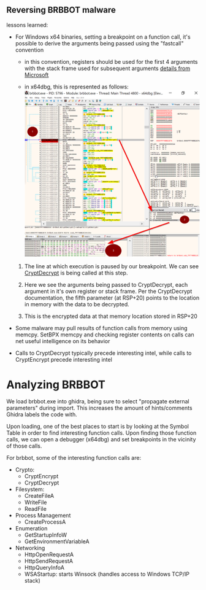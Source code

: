 ## Reversing BRBBOT malware

lessons learned:

- For Windows x64 binaries, setting a breakpoint on a function call, it's possible to derive the arguments being passed using the "fastcall" convention

  - in this convention, registers should be used for the first 4 arguments with the stack frame used for subsequent arguments
    [details from Microsoft](https://docs.microsoft.com/en-us/cpp/build/x64-software-conventions?view=vs-2019)

  - in x64dbg, this is represented as follows:
    ![](fastcall-1.png)

  1. The line at which execution is paused by our breakpoint. We can see [CryptDecrypt](https://docs.microsoft.com/en-us/windows/win32/api/wincrypt/nf-wincrypt-cryptdecrypt) is being called
     at this step.

  2. Here we see the arguments being passed to CryptDecrypt, each argument in it's own register or stack frame.
     Per the CryptDecrypt documentation, the fifth parameter (at RSP+20) points to the location in memory with the data to be decrypted.

  3. This is the encrypted data at that memory location stored in RSP+20

- Some malware may pull results of function calls from memory using memcpy. SetBPX memcpy and checking register contents on calls can net useful intelligence on its behavior
- Calls to CryptDecrypt typically precede interesting intel, while calls to CryptEncrypt precede interesting intel

# Analyzing BRBBOT

We load brbbot.exe into ghidra, being sure to select "propagate external parameters" during import. This increases the amount of hints/comments Ghidra labels the code with.

Upon loading, one of the best places to start is by looking at the Symbol Table in order to find interesting function calls. Upon finding those function calls, we can open a debugger (x64dbg) and set breakpoints in the vicinity of those calls.

For brbbot, some of the interesting function calls are:

- Crypto:
  - CryptEncrypt
  - CryptDecrypt
- Filesystem:
  - CreateFileA
  - WriteFile
  - ReadFile
- Process Management
  - CreateProcessA
- Enumeration
  - GetStartupInfoW
  - GetEnvironmentVariableA
- Networking
  - HttpOpenRequestA
  - HttpSendRequestA
  - HttpQueryInfoA
  - WSAStartup: starts Winsock (handles access to Windows TCP/IP stack)
